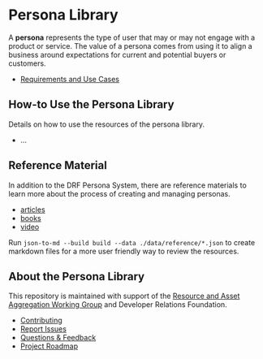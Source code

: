 # Persona Library

A **persona** represents the type of user that may or may not engage with a product or service. The value of a persona comes from using it to align a business around expectations for current and potential buyers or customers.

* [Requirements and Use Cases](https://github.com/DevRel-Foundation/wg-resource-aggregation/discussions/46)

## How-to Use the Persona Library

Details on how to use the resources of the persona library.

* ...

## Reference Material

In addition to the DRF Persona System, there are reference materials to learn more about the process of creating and managing personas.

- [articles](./data/reference/articles.json)
- [books](./data/reference/books.json)
- [video](./data/reference/videos.json)

Run `json-to-md --build build --data ./data/reference/*.json` to create markdown files for a more user friendly way to review the resources.

## About the Persona Library

This repository is maintained with support of the [Resource and Asset Aggregation Working Group](https://github.com/DevRel-Foundation/wg-resource-aggregation) and Developer Relations Foundation.

* [Contributing]()
* [Report Issues](https://github.com/DevRel-Foundation/wg-resource-aggregation/issues)
* [Questions & Feedback](https://github.com/DevRel-Foundation/wg-resource-aggregation/discussions/categories/persona-library)
* [Project Roadmap](https://github.com/orgs/DevRel-Foundation/projects/12)
